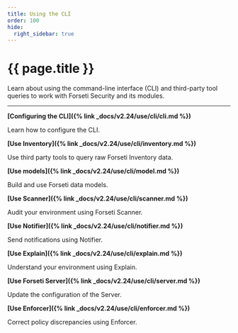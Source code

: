 ```yaml
---
title: Using the CLI
order: 100
hide:
  right_sidebar: true
---
```


# {{ page.title }}

Learn about using the command-line interface (CLI) and
third-party tool queries to work with Forseti Security
and its modules.

---

**[Configuring the CLI]({% link _docs/v2.24/use/cli/cli.md %})**

Learn how to configure the CLI.

**[Use Inventory]({% link _docs/v2.24/use/cli/inventory.md %})**

Use third party tools to query raw Forseti Inventory data.

**[Use models]({% link _docs/v2.24/use/cli/model.md %})**

Build and use Forseti data models.

**[Use Scanner]({% link _docs/v2.24/use/cli/scanner.md %})**

Audit your environment using Forseti Scanner.

**[Use Notifier]({% link _docs/v2.24/use/cli/notifier.md %})**

Send notifications using Notifier.

**[Use Explain]({% link _docs/v2.24/use/cli/explain.md %})**

Understand your environment using Explain.

**[Use Forseti Server]({% link _docs/v2.24/use/cli/server.md %})**

Update the configuration of the Server.

**[Use Enforcer]({% link _docs/v2.24/use/cli/enforcer.md %})**

Correct policy discrepancies using Enforcer.
